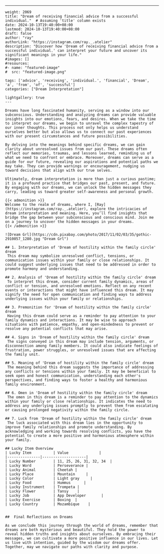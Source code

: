 ---
    weight: 2069
    title: "Dream of receiving financial advice from a successful individual."  # Assuming 'title' column exists
    date: 2024-10-13T19:40:00+08:00
    lastmod: 2024-10-13T19:40:00+08:00
    draft: false
    author: "ray"
    authorLink: "https://instagram.com/ray._.atelier"
    description: "Discover how 'Dream of receiving financial advice from a successful individual.' can interpret your future and uncover its significant meanings in your life."
    #images: []
    #resources:
    #- name: "featured-image"
    #  src: "featured-image.png"
    
    tags: ['advice', 'receiving', 'individual.', 'financial', 'Dream', 'a', 'from', 'of', 'successful']
    categories: ["Dream Interpretation"]
    
    lightgallery: true
    ---
    
    Dreams have long fascinated humanity, serving as a window into our subconscious. Understanding and analyzing dreams can provide valuable insights into our emotions, fears, and desires. When we take the time to interpret our dreams, we begin to unravel the complex tapestry of our inner thoughts. This process not only helps us understand ourselves better but also allows us to connect our past experiences with our present circumstances and future possibilities.
    
    By delving into the meanings behind specific dreams, we can gain clarity about unresolved issues from our past. These dreams often reflect our memories, traumas, and lessons learned, reminding us of what we need to confront or embrace. Moreover, dreams can serve as a guide for our future, revealing our aspirations and potential paths we may take. They can provide warnings or encouragement, nudging us toward decisions that align with our true selves.
    
    Ultimately, dream interpretation is more than just a curious pastime; it is a profound practice that bridges our past, present, and future. By engaging with our dreams, we can unlock the hidden messages they carry, leading us toward greater self-awareness and personal growth.
    
    {{< admonition >}}
    Welcome to the realm of dreams, where I, [Ray](https://instagram.com/ray._.atelier), explore the intricacies of dream interpretation and meaning. Here, you’ll find insights that bridge the gap between your subconscious and conscious mind. Join me on a journey to uncover the hidden messages in your dreams.
    {{< /admonition >}}
    
    ![Dream Grl](https://cdn.pixabay.com/photo/2017/11/02/03/35/gothic-2910057_1280.jpg "Dream Grl")
    
    ## 1. Interpretation of 'Dream of hostility within the family circle' dream
     This dream may symbolize unresolved conflict, tensions, or communication issues within your family or close relationships. It could suggest underlying issues that need to be addressed in order to promote harmony and understanding.
    
    ## 2. Analysis of 'Dream of hostility within the family circle' dream
     To interpret this dream, consider current family dynamics, areas of conflict or tension, and unresolved emotions. Reflect on any recent events or interactions that might have influenced this dream. It may signify the need for open communication and finding ways to address underlying issues within your family or relationships.
    
    ## 3. Premonition for 'Dream of hostility within the family circle' dream
     Having this dream could serve as a reminder to pay attention to your family dynamics and interactions. It may be wise to approach situations with patience, empathy, and open-mindedness to prevent or resolve any potential conflicts that may arise.
    
    ## 4. Signs in 'Dream of hostility within the family circle' dream
     The signs conveyed in this dream may include tension, arguments, or disconnection among family members. It could also indicate feelings of frustration, power struggles, or unresolved issues that are affecting the family unit.
    
    ## 5. Meaning of 'Dream of hostility within the family circle' dream
     The meaning behind this dream suggests the importance of addressing any conflicts or tensions within your family. It may be beneficial to seek open and honest communication, understanding each other's perspectives, and finding ways to foster a healthy and harmonious family environment.
    
    ## 6. Omen in 'Dream of hostility within the family circle' dream
     The omen in this dream is a reminder to pay attention to the dynamics within your family or close relationships. It indicates the need to address any underlying issues promptly to prevent them from escalating or causing prolonged negativity within the family circle.
    
    ## 7. Luck from 'Dream of hostility within the family circle' dream
     The luck associated with this dream lies in the opportunity to improve family relationships and promote understanding. By acknowledging and working towards resolving conflicts, you have the potential to create a more positive and harmonious atmosphere within your family.
    
    ## Lucky Item Overview
    | Lucky Item          | Value              |
    |---------------|--------------------|
    | Lucky Number        | 11, 25, 26, 31, 32, 34  |
    | Lucky Word          | Perseverance |
    | Lucky Animal        | Cheetah |
    | Lucky Place         | Mountain     |
    | Lucky Color         | Light gray     |
    | Lucky Food          | Hummus      |
    | Lucky Instrument    | Trompeta |
    | Lucky Flower        | Tansy    |
    | Lucky Job           | App Developer       |
    | Lucky Exercise      | Boxing  |
    | Lucky Country       | Mozambique    |
    
    
    ##  Final Reflections on Dreams
    
    As we conclude this journey through the world of dreams, remember that dreams are both mysterious and beautiful. They hold the power to reveal hidden truths and insights about ourselves. By embracing their messages, we can cultivate a more positive influence in our lives. Let us live with intention, guided by the wisdom our dreams offer. Together, may we navigate our paths with clarity and purpose.
    